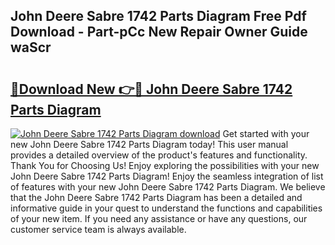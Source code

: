 ## John Deere Sabre 1742 Parts Diagram Free Pdf Download - Part-pCc New Repair Owner Guide waScr

# <h2><a href="http://dfo49p.blite.top/?on=John+Deere+Sabre+1742+Parts+Diagram">🔗Download New 👉🔴 John Deere Sabre 1742 Parts Diagram</a></h2>

[![John Deere Sabre 1742 Parts Diagram download](https://i.imgur.com/lujVjoI.png)](http://dfo49p.blite.top/?on=John+Deere+Sabre+1742+Parts+Diagram)
Get started with your new John Deere Sabre 1742 Parts Diagram today! This user manual provides a detailed overview of the product's features and functionality. Thank You for Choosing Us! Enjoy exploring the possibilities with your new John Deere Sabre 1742 Parts Diagram! Enjoy the seamless integration of list of features with your new John Deere Sabre 1742 Parts Diagram. We believe that the John Deere Sabre 1742 Parts Diagram has been a detailed and informative guide in your quest to understand the functions and capabilities of your new item. If you need any assistance or have any questions, our customer service team is always available.
